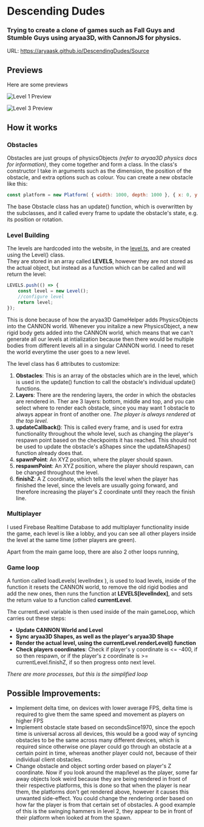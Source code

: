 # Descending Dudes

### Trying to create a clone of games such as Fall Guys and Stumble Guys using aryaa3D, with CannonJS for physics.

URL: https://aryaask.github.io/DescendingDudes/Source

## Previews
Here are some previews

![Level 1 Preview](https://github.com/AryaaSk/DescendingDudes/tree/master/Previews/Level1.png?raw=true)

![Level 3 Preview](https://github.com/AryaaSk/DescendingDudes/tree/master/Previews/Level3.png?raw=true)

## How it works
### Obstacles
Obstacles are just groups of physicsObjects *(refer to aryaa3D physics docs for information)*, they come together and form a class. In the class's constructor I take in arguments such as the dimension, the position of the obstacle, and extra options such as colour.
You can create a new obstacle like this:

```javascript
const platform = new Platform( { width: 1000, depth: 1000 }, { x: 0, y: 0, z: 0 }, { colour: "#ffffff" } );
```

The base Obstacle class has an update() function, which is overwritten by the subclasses, and it called every frame to update the obstacle's state, e.g. its position or rotation.

### Level Building
The levels are hardcoded into the website, in the [level.ts](Source/levels.ts), and are created using the Level() class.\
They are stored in an array called **LEVELS**, however they are not stored as the actual object, but instead as a function which can be called and will return the level:
```javascript
LEVELS.push(() => {
    const level = new Level();
    //configure level
    return level;
});
```

This is done because of how the aryaa3D GameHelper adds PhysicsObjects into the CANNON world. Whenever you initalize a new PhysicsObject, a new rigid body gets added into the CANNON world, which means that we can't generate all our levels at intialization because then there would be multiple bodies from different levels all in a singular CANNON world. I need to reset the world everytime the user goes to a new level.

The level class has 6 attributes to customize:
1. **Obstacles**: This is an array of the obstacles which are in the level, which is used in the update() function to call the obstacle's individual update() functions.
2. **Layers**: There are the rendering layers, the order in which the obstacles are rendered in. Ther are 3 layers: bottom, middle and top, and you can select where to render each obstacle, since you may want 1 obstacle to always appear in front of another one. *The player is always rendered at the top level.*
3. **updateCallback()**: This is called every frame, and is used for extra functionality throughout the whole level, such as changing the player's respawn point based on the checkpoints it has reached. This should not be used to update the obstacle's aShapes since the updateAShapes() function already does that.
4. **spawnPoint**: An XYZ position, where the player should spawn.
5. **respawnPoint**: An XYZ position, where the player should respawn, can be changed throughout the level.
6. **finishZ**: A Z coordinate, which tells the level when the player has finished the level, since the levels are usually going forward, and therefore increasing the player's Z coordinate until they reach the finish line.

### Multiplayer
I used Firebase Realtime Database to add multiplayer functionality inside the game, each level is like a lobby, and you can see all other players inside the level at the same time (other players are green).

Apart from the main game loop, there are also 2 other loops running, 

### Game loop
A funtion called loadLevels( levelIndex ), is used to load levels, inside of the function it resets the CANNON world, to remove the old rigid bodies and add the new ones, then runs the function at **LEVELS[levelIndex]**, and sets the return value to a function called **currentLevel**. 

The currentLevel variable is then used inside of the main gameLoop, which carries out these steps:
- **Update CANNON World and Level**
- **Sync aryaa3D Shapes, as well as the player's aryaa3D Shape** 
- **Render the actual level, using the currentLevel.renderLevel() function**
- **Check players coordinates**: Check if player's y coordinate is <= -400, if so then respawn, or if the player's z coordinate is >= currentLevel.finishZ, if so then progress onto next level.

*There are more processes, but this is the simplified loop*


## Possible Improvements:
- Implement delta time, on devices with lower average FPS, delta time is required to give them the same speed and movement as players on higher FPS
- Implement obstacle state based on secondsSince1970, since the epoch time is universal across all devices, this would be a good way of syncing obstacles to be the same across many different devices, which is required since otherwise one player could go through an obstacle at a certain point in time, whereas another player could not, because of their individual client obstacles.
- Change obstacle and object sorting order based on player's Z coordinate. Now if you look around the map/level as the player, some far away objects look weird because they are being rendered in front of their respective platforms, this is done so that when the player is near them, the platforms don't get rendered above, however it causes this unwanted side-effect. You could change the rendering order based on how far the player is from that certain set of obstacles. A good example of this is the swinging hammers in level 2, they appear to be in front of their platform when looked at from the spawn.